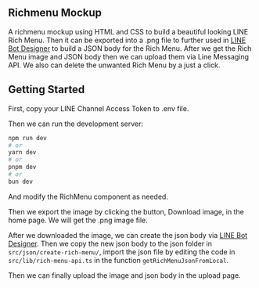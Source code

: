 ## Richmenu Mockup

A richmenu mockup using HTML and CSS to build a beautiful looking LINE Rich Menu. Then it can be exported into a .png file to further used in [LINE Bot Designer](https://developers.line.biz/en/docs/messaging-api/using-bot-designer/) to build a JSON body for the Rich Menu. After we get the Rich Menu image and JSON body then we can upload them via Line Messaging API. We also can delete the unwanted Rich Menu by a just a click.

## Getting Started

First, copy your LINE Channel Access Token to .env file.

Then we can run the development server:

```bash
npm run dev
# or
yarn dev
# or
pnpm dev
# or
bun dev
```

And modify the RichMenu component as needed.

Then we export the image by clicking the button, Download image, in the home page. We will get the .png image file.

After we downloaded the image, we can create the json body via [LINE Bot Designer](https://developers.line.biz/en/docs/messaging-api/using-bot-designer/). Then we copy the new json body to the json folder in `src/json/create-rich-menu/`, import the json file by editing the code in `src/lib/rich-menu-api.ts` in the function `getRichMenuJsonFromLocal`.

Then we can finally upload the image and json body in the upload page.
